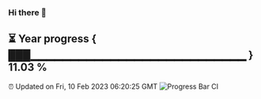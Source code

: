 ### Hi there 👋
⏳ Year progress { ███▁▁▁▁▁▁▁▁▁▁▁▁▁▁▁▁▁▁▁▁▁▁▁▁▁▁▁ } 11.03 %
---
⏰ Updated on Fri, 10 Feb 2023 06:20:25 GMT
![Progress Bar CI](https://github.com/liununu/liununu/workflows/Progress%20Bar%20CI/badge.svg)
